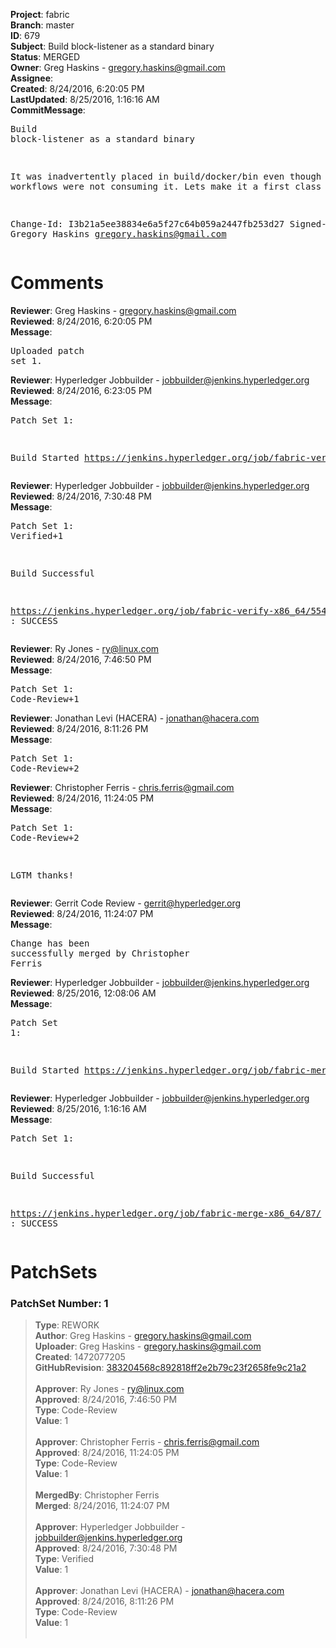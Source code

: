 <strong>Project</strong>: fabric<br><strong>Branch</strong>: master<br><strong>ID</strong>: 679<br><strong>Subject</strong>: Build block-listener as a standard binary<br><strong>Status</strong>: MERGED<br><strong>Owner</strong>: Greg Haskins - gregory.haskins@gmail.com<br><strong>Assignee</strong>:<br><strong>Created</strong>: 8/24/2016, 6:20:05 PM<br><strong>LastUpdated</strong>: 8/25/2016, 1:16:16 AM<br><strong>CommitMessage</strong>:<br><pre>Build block-listener as a standard binary

It was inadvertently placed in build/docker/bin even though
docker workflows were not consuming it.  Lets make it a
first class binary.

Change-Id: I3b21a5ee38834e6a5f27c64b059a2447fb253d27
Signed-off-by: Gregory Haskins <gregory.haskins@gmail.com>
</pre><h1>Comments</h1><strong>Reviewer</strong>: Greg Haskins - gregory.haskins@gmail.com<br><strong>Reviewed</strong>: 8/24/2016, 6:20:05 PM<br><strong>Message</strong>: <pre>Uploaded patch set 1.</pre><strong>Reviewer</strong>: Hyperledger Jobbuilder - jobbuilder@jenkins.hyperledger.org<br><strong>Reviewed</strong>: 8/24/2016, 6:23:05 PM<br><strong>Message</strong>: <pre>Patch Set 1:

Build Started https://jenkins.hyperledger.org/job/fabric-verify-x86_64/554/</pre><strong>Reviewer</strong>: Hyperledger Jobbuilder - jobbuilder@jenkins.hyperledger.org<br><strong>Reviewed</strong>: 8/24/2016, 7:30:48 PM<br><strong>Message</strong>: <pre>Patch Set 1: Verified+1

Build Successful 

https://jenkins.hyperledger.org/job/fabric-verify-x86_64/554/ : SUCCESS</pre><strong>Reviewer</strong>: Ry Jones - ry@linux.com<br><strong>Reviewed</strong>: 8/24/2016, 7:46:50 PM<br><strong>Message</strong>: <pre>Patch Set 1: Code-Review+1</pre><strong>Reviewer</strong>: Jonathan Levi (HACERA) - jonathan@hacera.com<br><strong>Reviewed</strong>: 8/24/2016, 8:11:26 PM<br><strong>Message</strong>: <pre>Patch Set 1: Code-Review+2</pre><strong>Reviewer</strong>: Christopher Ferris - chris.ferris@gmail.com<br><strong>Reviewed</strong>: 8/24/2016, 11:24:05 PM<br><strong>Message</strong>: <pre>Patch Set 1: Code-Review+2

LGTM thanks!</pre><strong>Reviewer</strong>: Gerrit Code Review - gerrit@hyperledger.org<br><strong>Reviewed</strong>: 8/24/2016, 11:24:07 PM<br><strong>Message</strong>: <pre>Change has been successfully merged by Christopher Ferris</pre><strong>Reviewer</strong>: Hyperledger Jobbuilder - jobbuilder@jenkins.hyperledger.org<br><strong>Reviewed</strong>: 8/25/2016, 12:08:06 AM<br><strong>Message</strong>: <pre>Patch Set 1:

Build Started https://jenkins.hyperledger.org/job/fabric-merge-x86_64/87/</pre><strong>Reviewer</strong>: Hyperledger Jobbuilder - jobbuilder@jenkins.hyperledger.org<br><strong>Reviewed</strong>: 8/25/2016, 1:16:16 AM<br><strong>Message</strong>: <pre>Patch Set 1:

Build Successful 

https://jenkins.hyperledger.org/job/fabric-merge-x86_64/87/ : SUCCESS</pre><h1>PatchSets</h1><h3>PatchSet Number: 1</h3><blockquote><strong>Type</strong>: REWORK<br><strong>Author</strong>: Greg Haskins - gregory.haskins@gmail.com<br><strong>Uploader</strong>: Greg Haskins - gregory.haskins@gmail.com<br><strong>Created</strong>: 1472077205<br><strong>GitHubRevision</strong>: [383204568c892818ff2e2b79c23f2658fe9c21a2](https://github.com/hyperledger/fabric/commit/383204568c892818ff2e2b79c23f2658fe9c21a2)<br><br><strong>Approver</strong>: Ry Jones - ry@linux.com<br><strong>Approved</strong>: 8/24/2016, 7:46:50 PM<br><strong>Type</strong>: Code-Review<br><strong>Value</strong>: 1<br><br><strong>Approver</strong>: Christopher Ferris - chris.ferris@gmail.com<br><strong>Approved</strong>: 8/24/2016, 11:24:05 PM<br><strong>Type</strong>: Code-Review<br><strong>Value</strong>: 1<br><br><strong>MergedBy</strong>: Christopher Ferris<br><strong>Merged</strong>: 8/24/2016, 11:24:07 PM<br><br><strong>Approver</strong>: Hyperledger Jobbuilder - jobbuilder@jenkins.hyperledger.org<br><strong>Approved</strong>: 8/24/2016, 7:30:48 PM<br><strong>Type</strong>: Verified<br><strong>Value</strong>: 1<br><br><strong>Approver</strong>: Jonathan Levi (HACERA) - jonathan@hacera.com<br><strong>Approved</strong>: 8/24/2016, 8:11:26 PM<br><strong>Type</strong>: Code-Review<br><strong>Value</strong>: 1<br><br></blockquote>